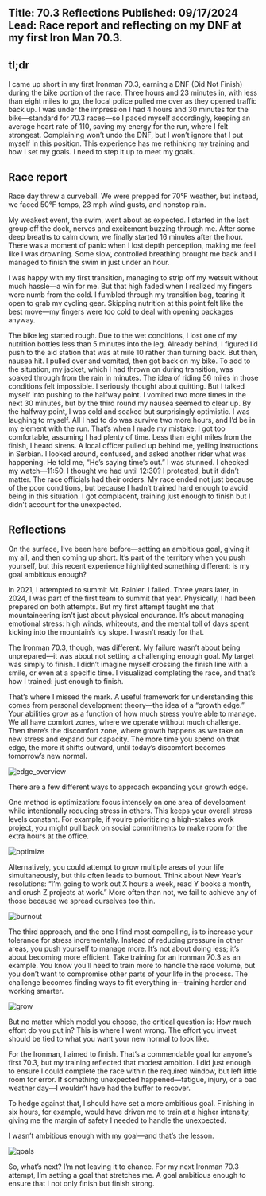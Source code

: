 Title: 70.3 Reflections Published: 09/17/2024 Lead: Race report and reflecting on my DNF at my first Iron Man 70.3. 
---


## tl;dr
I came up short in my first Ironman 70.3, earning a DNF (Did Not Finish) during the bike portion of the race. Three hours and 23 minutes in, with less than eight miles to go, the local police pulled me over as they opened traffic back up.
I was under the impression I had 4 hours and 30 minutes for the bike—standard for 70.3 races—so I paced myself accordingly, keeping an average heart rate of 110, saving my energy for the run, where I felt strongest.
Complaining won’t undo the DNF, but I won’t ignore that I put myself in this position. This experience has me rethinking my training and how I set my goals. I need to step it up to meet my goals.

## Race report
Race day threw a curveball. We were prepped for 70°F weather, but instead, we faced 50°F temps, 23 mph wind gusts, and nonstop rain.


My weakest event, the swim, went about as expected. I started in the last group off the dock, nerves and excitement buzzing through me. After some deep breaths to calm down, we finally started 16 minutes after the hour. There was a moment of panic when I lost depth perception, making me feel like I was drowning. Some slow, controlled breathing brought me back and I managed to finish the swim in just under an hour.

I was happy with my first transition, managing to strip off my wetsuit without much hassle—a win for me. But that high faded when I realized my fingers were numb from the cold. I fumbled through my transition bag, tearing it open to grab my cycling gear. Skipping nutrition at this point felt like the best move—my fingers were too cold to deal with opening packages anyway.


The bike leg started rough. Due to the wet conditions, I lost one of my nutrition bottles less than 5 minutes into the leg. Already behind, I figured I’d push to the aid station that was at mile 10 rather than turning back. But then, nausea hit. I pulled over and vomited, then got back on my bike. To add to the situation, my jacket, which I had thrown on during transition, was soaked through from the rain in minutes. The idea of riding 56 miles in those conditions felt impossible. I seriously thought about quitting. But I talked myself into pushing to the halfway point.
I vomited two more times in the next 30 minutes, but by the third round my nausea seemed to clear up. By the halfway point, I was cold and soaked but surprisingly optimistic. I was laughing to myself. All I had to do was survive two more hours, and I’d be in my element with the run.
That’s when I made my mistake. I got too comfortable, assuming I had plenty of time. Less than eight miles from the finish, I heard sirens. A local officer pulled up behind me, yelling instructions in Serbian. I looked around, confused, and asked another rider what was happening. He told me, “He’s saying time’s out.”
I was stunned. I checked my watch—11:50. I thought we had until 12:30? I protested, but it didn’t matter. The race officials had their orders.
My race ended not just because of the poor conditions, but because I hadn’t trained hard enough to avoid being in this situation. I got complacent, training just enough to finish but I didn’t account for the unexpected. 



## Reflections
On the surface, I’ve been here before—setting an ambitious goal, giving it my all, and then coming up short. It’s part of the territory when you push yourself, but this recent experience highlighted something different: is my goal ambitious enough?

In 2021, I attempted to summit Mt. Rainier. I failed. Three years later, in 2024, I was part of the first team to summit that year. Physically, I had been prepared on both attempts. But my first attempt taught me that mountaineering isn’t just about physical endurance. It’s about managing emotional stress: high winds, whiteouts, and the mental toll of days spent kicking into the mountain’s icy slope. I wasn’t ready for that.

The Ironman 70.3, though, was different. My failure wasn’t about being unprepared—it was about not setting a challenging enough goal. My target was simply to finish. I didn’t imagine myself crossing the finish line with a smile, or even at a specific time. I visualized completing the race, and that’s how I trained: just enough to finish.

That’s where I missed the mark.
A useful framework for understanding this comes from personal development theory—the idea of a “growth edge.” Your abilities grow as a function of how much stress you’re able to manage. We all have comfort zones, where we operate without much challenge. Then there’s the discomfort zone, where growth happens as we take on new stress and expand our capacity.
The more time you spend on that edge, the more it shifts outward, until today’s discomfort becomes tomorrow’s new normal.

![edge_overview](https://github.com/zainbacchus/blog/blob/70e8d93807729855790e8554a1d74b4c6f302cd3/content%20/images/08.01.png?raw=true)


There are a few different ways to approach expanding your growth edge.

One method is optimization: focus intensely on one area of development while intentionally reducing stress in others. This keeps your overall stress levels constant. For example, if you’re prioritizing a high-stakes work project, you might pull back on social commitments to make room for the extra hours at the office.

![optimize](https://github.com/zainbacchus/blog/blob/8b84c30681942c08027e4a96dbf5f4e7cda7d6d2/content%20/images/08.02.png?raw=true)

Alternatively, you could attempt to grow multiple areas of your life simultaneously, but this often leads to burnout. Think about New Year’s resolutions: “I’m going to work out X hours a week, read Y books a month, and crush Z projects at work.” More often than not, we fail to achieve any of those because we spread ourselves too thin.

![burnout](https://github.com/zainbacchus/blog/blob/8b84c30681942c08027e4a96dbf5f4e7cda7d6d2/content%20/images/08.03.png?raw=true)

The third approach, and the one I find most compelling, is to increase your tolerance for stress incrementally. Instead of reducing pressure in other areas, you push yourself to manage more. It’s not about doing less; it’s about becoming more efficient.
Take training for an Ironman 70.3 as an example. You know you’ll need to train more to handle the race volume, but you don’t want to compromise other parts of your life in the process. The challenge becomes finding ways to fit everything in—training harder and working smarter.

![grow](https://github.com/zainbacchus/blog/blob/8b84c30681942c08027e4a96dbf5f4e7cda7d6d2/content%20/images/08.04.png?raw=true)

But no matter which model you choose, the critical question is: How much effort do you put in? This is where I went wrong. The effort you invest should be tied to what you want your new normal to look like.

For the Ironman, I aimed to finish. That’s a commendable goal for anyone’s first 70.3, but my training reflected that modest ambition. I did just enough to ensure I could complete the race within the required window, but left little room for error. If something unexpected happened—fatigue, injury, or a bad weather day—I wouldn’t have had the buffer to recover.

To hedge against that, I should have set a more ambitious goal. Finishing in six hours, for example, would have driven me to train at a higher intensity, giving me the margin of safety I needed to handle the unexpected.

I wasn’t ambitious enough with my goal—and that’s the lesson.

![goals](https://github.com/zainbacchus/blog/blob/8b84c30681942c08027e4a96dbf5f4e7cda7d6d2/content%20/images/08.05.png?raw=true)

So, what’s next? I’m not leaving it to chance. For my next Ironman 70.3 attempt, I’m setting a goal that stretches me. A goal ambitious enough to ensure that I not only finish but finish strong.
